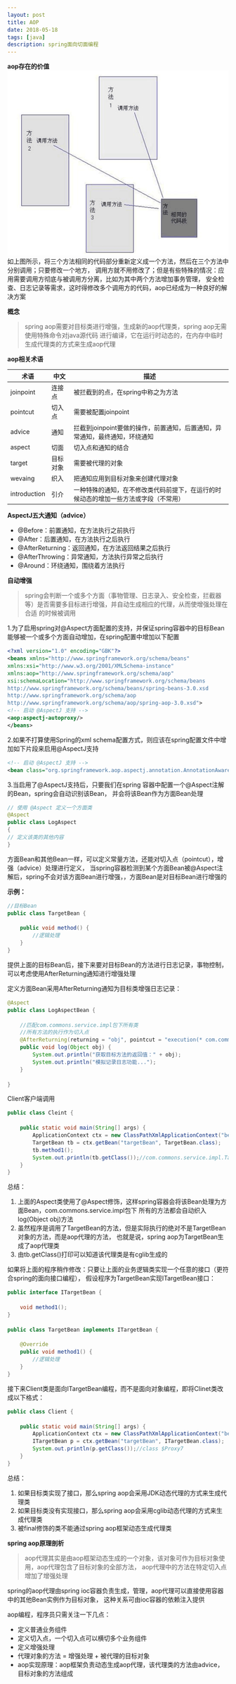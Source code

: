 ```yaml
---
layout: post
title: AOP
date: 2018-05-18
tags: [java]
description: spring面向切面编程
---
```


**aop存在的价值**
![](/images/aop.png)
如上图所示，将三个方法相同的代码部分重新定义成一个方法，然后在三个方法中分别调用；只要修改一个地方，
调用方就不用修改了；但是有些特殊的情况：应用需要调用方彻底与被调用方分离，比如为其中两个方法增加事务管理，
安全检查、日志记录等需求，这时得修改多个调用方的代码，aop已经成为一种良好的解决方案


**概念**
> spring aop需要对目标类进行增强，生成新的aop代理类，spring aop无需使用特殊命令对java源代码
进行编译，它在运行时动态的，在内存中临时生成代理类的方式来生成aop代理

**aop相关术语**<br/>

|术语|中文|描述|
|---|---|---|
|joinpoint|连接点|被拦截到的点，在spring中称之为方法|
|pointcut|切入点|需要被配置joinpoint|
|advice|通知|拦截到joinpoint要做的操作，前置通知，后置通知，异常通知，最终通知，环绕通知|
|aspect|切面|切入点和通知的结合|
|target|目标对象|需要被代理的对象|
|wevaing|织入|把通知应用到目标对象来创建代理对象|
|introduction|引介|一种特殊的通知，在不修改类代码前提下，在运行的时候动态的增加一些方法或字段（不常用）|

**AspectJ五大通知（advice）**
- @Before：前置通知，在方法执行之前执行
- @After：后置通知，在方法执行之后执行
- @AfterReturning：返回通知，在方法返回结果之后执行
- @AfterThrowing：异常通知，方法执行异常之后执行
- @Around：环绕通知，围绕着方法执行

**自动增强**
> spring会判断一个或多个方面（事物管理、日志录入、安全检查，拦截器等）是否需要多目标进行增强，并自动生成相应的代理，从而使增强处理在合适
的时候被调用

1.为了启用spring对@Aspect方面配置的支持，并保证spring容器中的目标Bean能够被一个或多个方面自动增加，在spring配置中增加以下配置
```xml
<?xml version="1.0" encoding="GBK"?> 
<beans xmlns="http://www.springframework.org/schema/beans"
xmlns:xsi="http://www.w3.org/2001/XMLSchema-instance"
xmlns:aop="http://www.springframework.org/schema/aop"
xsi:schemaLocation="http://www.springframework.org/schema/beans 
http://www.springframework.org/schema/beans/spring-beans-3.0.xsd 
http://www.springframework.org/schema/aop 
http://www.springframework.org/schema/aop/spring-aop-3.0.xsd"> 
<!-- 启动 @AspectJ 支持 -->
<aop:aspectj-autoproxy/> 
</beans>
```
2.如果不打算使用Spring的xml schema配置方式，则应该在spring配置文件中增加如下片段来启用@AspectJ支持
```xml
<!-- 启动 @AspectJ 支持 -->
<bean class="org.springframework.aop.aspectj.annotation.AnnotationAwareAspectJAutoProxyCreator"/>
```
3.当启用了@AspectJ支持后，只要我们在spring 容器中配置一个@Aspect注解的Bean，spring会自动识别该Bean，
并会将该Bean作为方面Bean处理
```java
// 使用 @Aspect 定义一个方面类
@Aspect 
public class LogAspect 
{ 
// 定义该类的其他内容
}
```
方面Bean和其他Bean一样，可以定义常量方法，还能对切入点（pointcut），增强（advice）处理进行定义，
当spring容器检测到某个方面Bean被@Aspect注解后，spring不会对该方面Bean进行增强，，方面Bean是对目标Bean进行增强的<br/>


**示例：**
```java
//目标Bean
public class TargetBean {
    
    public void method() {
        //逻辑处理
    }
}
```
提供上面的目标Bean后，接下来要对目标Bean的方法进行日志记录，事物控制，可以考虑使用AfterReturning通知进行增强处理<br/>

定义方面Bean采用AfterReturning通知为目标类增强日志记录：
```java
@Aspect
public class LogAspectBean {
    
    //匹配com.commons.service.impl包下所有类
    //所有方法的执行作为切入点
    @AfterReturning(returning = "obj", pointcut = "execution(* com.commons.service.impl.*.*(...))")
    public void log(Object obj) {
        System.out.println("获取目标方法的返回值：" + obj);
        System.out.println("模拟记录日志功能...");
    }
    
}
```
Client客户端调用
```java
public class Cleint {
    
    public static void main(String[] args) {
        ApplicationContext ctx = new ClassPathXmlApplicationContext("beam.xml");
        TargetBean tb = ctx.getBean("targetBean", TargetBean.class);
        tb.method1();
        System.out.println(tb.getClass());//com.commons.service.impl.TargetBean$$EnhancerByCGLIB$$290441d2
    }
}
```

总结：<br/>
1. 上面的Aspect类使用了@Aspect修饰，这样spring容器会将该Bean处理为方面Bean，com.commons.service.impl包下
所有的方法都会自动织入log(Object obj)方法
2. 虽然程序是调用了TargetBean的方法，但是实际执行的绝对不是TargetBean对象的方法，而是aop代理的方法，
也就是说，spring aop为TargetBean生成了aop代理类
3. 由tb.getClass()打印可以知道该代理类是有cglib生成的

如果将上面的程序稍作修改：只要让上面的业务逻辑类实现一个任意的接口（更符合spring的面向接口编程），
假设程序为TargetBean实现ITargetBean接口：
```java
public interface ITargetBean {
    
    void method1();
}

public class TargetBean implements ITargetBean {
    
    @Override
    public void method1() {
        //逻辑处理
    }
}
```
接下来Client类是面向ITargetBean编程，而不是面向对象编程，即将Clinet类改成以下格式：
```java
public class Client {
    
    public static void main(String[] args) {
        ApplicationContext ctx = new ClassPathXmlApplicationContext("bean.xml");
        ITargetBean p = ctx.getBean("targetBean", ITargetBean.class);
        System.out.println(p.getClass());//class $Proxy7
    }
}
```
总结：
1. 如果目标类实现了接口，那么spring aop会采用JDK动态代理的方式来生成代理类
2. 如果目标类没有实现接口，那么spring aop会采用cglib动态代理的方式来生成代理类
3. 被final修饰的类不能通过spring aop框架动态生成代理类

**spring aop原理剖析**
> aop代理其实是由aop框架动态生成的一个对象，该对象可作为目标对象使用，aop代理包含了目标对象的全部方法，
aop代理中的方法在特定切入点增加了增强处理

spring的aop代理由spring ioc容器负责生成，管理，aop代理可以直接使用容器中的其他Bean实例作为目标对象，
这种关系可由ioc容器的依赖注入提供<br/>

aop编程，程序员只需关注一下几点：
- 定义普通业务组件
- 定义切入点，一个切入点可以横切多个业务组件
- 定义增强处理
- 代理对象的方法 = 增强处理 + 被代理的目标对象
- aop实现原理：aop框架负责动态生成aop代理，该代理类的方法由advice，目标对象的方法组成


